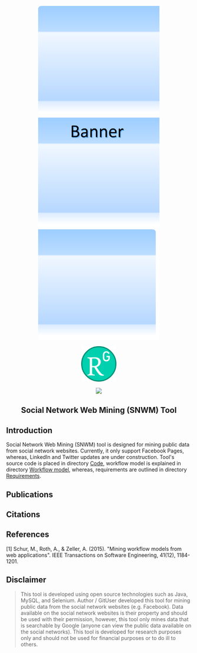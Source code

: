 <p align="center">
  <a href="https://www.researchgate.net/project/Tool-Social-Network-Web-Mining-SNWM">
    <img src="./banner1.png" alt="Research material"  height="300">
  </a>
  <a href="https://www.researchgate.net/project/Tool-Social-Network-Web-Mining-SNWM">
    <img src="./banner2.png" alt="Research material"  height="300">
  </a>
  <a href="https://www.researchgate.net/project/Tool-Social-Network-Web-Mining-SNWM">
    <img src="./banner3.png" alt="Research material"  height="300">
  </a>
  </p>
<p align="center">
  <a href="https://www.researchgate.net/project/Tool-Social-Network-Web-Mining-SNWM">
    <img src="https://raw.githubusercontent.com/MuhammadMuradKhan/iconspack/master/rg.png" alt="Research material"  height="96">
  </a>
  <p align="center">
<a href="mailto:muradtariq.tk@gmail.com?Subject=Question%20regarding%20SNWM%20Tool"><img src="https://img.shields.io/badge/feedback-@MuhammadMuradKhan-blue.svg" /></a>
  </p>

  <h2 align="center">Social Network Web Mining (SNWM) Tool</h2>
 

## Introduction
Social Network Web Mining (SNWM) tool is designed for mining public data from social network websites. Currently, it only support Facebook Pages, whereas, LinkedIn and Twitter updates are under construction. Tool's source code is placed in directory <a href="./Code">Code</a>, workflow model is explained in directory <a href="./Workflow model">Workflow model</a>, whereas, requirements are outlined in directory <a href="./Requirements">Requirements</a>.

## Publications

## Citations

## References

[1] Schur, M., Roth, A., & Zeller, A. (2015). "Mining workflow models from web applications". IEEE Transactions on Software Engineering, 41(12), 1184-1201.

## Disclaimer
> This tool is developed using open source technologies such as Java, MySQL, and Selenium. Author / GitUser developed this tool for mining public data from the social network websites (e.g. Facebook). Data available on the social network websites is their property and should be used with their permission, however, this tool only mines data that is searchable by Google (anyone can view the public data available on the social networks). This tool is developed for research purposes only and should not be used for financial purposes or to do ill to others. 
